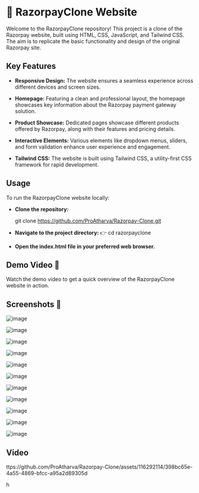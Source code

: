 # 🚀 RazorpayClone Website

Welcome to the RazorpayClone repository! This project is a clone of the Razorpay website, built using HTML, CSS, JavaScript, and Tailwind CSS. The aim is to replicate the basic functionality and design of the original Razorpay site.

## Key Features

- **Responsive Design:** The website ensures a seamless experience across different devices and screen sizes.
  
- **Homepage:** Featuring a clean and professional layout, the homepage showcases key information about the Razorpay payment gateway solution.
  
- **Product Showcase:** Dedicated pages showcase different products offered by Razorpay, along with their features and pricing details.
  
- **Interactive Elements:** Various elements like dropdown menus, sliders, and form validation enhance user experience and engagement.
  
- **Tailwind CSS:** The website is built using Tailwind CSS, a utility-first CSS framework for rapid development.

## Usage

To run the RazorpayClone website locally:

- **Clone the repository:**
   
  git clone https://github.com/ProAtharva/Razorpay-Clone.git

- **Navigate to the project directory:**
👉 cd razorpayclone

- **Open the index.html file in your preferred web browser.**

## Demo Video 🎥
Watch the demo video to get a quick overview of the RazorpayClone website in action.

## Screenshots 📸

![image](https://github.com/ProAtharva/Razorpay-Clone/assets/116292114/f5c07174-3940-4fdf-9094-96cf6cdee93d)

![image](https://github.com/ProAtharva/Razorpay-Clone/assets/116292114/cd222f4c-98ea-4d72-abee-56c1729e9b83)

![image](https://github.com/ProAtharva/Razorpay-Clone/assets/116292114/4040d4b4-7fcf-4b21-9965-ba2139411ee4)

![image](https://github.com/ProAtharva/Razorpay-Clone/assets/116292114/6f50a9b4-0037-4b9a-98dc-960635f85431)

![image](https://github.com/ProAtharva/Razorpay-Clone/assets/116292114/2b4e8a4b-fc16-465e-8adb-7b6b4e22c298)

![image](https://github.com/ProAtharva/Razorpay-Clone/assets/116292114/56a283e6-ea40-4a2c-b01a-591da3239bda)

![image](https://github.com/ProAtharva/Razorpay-Clone/assets/116292114/b7834e08-7603-4034-9570-2f849e3a1fb2)

![image](https://github.com/ProAtharva/Razorpay-Clone/assets/116292114/5eb6c167-a465-4e5b-a3b6-0057e466406f)

![image](https://github.com/ProAtharva/Razorpay-Clone/assets/116292114/19832790-41b3-4314-b640-34ef1ee15c2a)

![image](https://github.com/ProAtharva/Razorpay-Clone/assets/116292114/413525f4-5713-4ec3-a9ff-a1e41c06a6c2)

![image](https://github.com/ProAtharva/Razorpay-Clone/assets/116292114/8b89c802-f373-4562-95ad-567e647088b8)

## Video


ttps://github.com/ProAtharva/Razorpay-Clone/assets/116292114/398bc65e-4a55-4869-bfcc-a95a2d89305d





h












